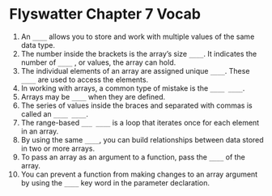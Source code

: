 # Flyswatter Chapter 7 Vocab
1. An `____` allows you to store and work with multiple values of the same
data type.
2. The number inside the brackets is the array’s size `____`. It indicates the number of `____` , or values, the array can hold.
3. The individual elements of an array are assigned unique `____`.
These `____` are used to access the elements.
4. In working with arrays, a common type of mistake is the `____ ____`.
5. Arrays may be `____` when they are defined.
6. The series of values inside the braces and separated with commas is called an `____ ____`.
7. The range-based `___ ____` is a loop that iterates once for each element in
an array.
8. By using the same `____`, you can build relationships between data
stored in two or more arrays.
9. To pass an array as an argument to a function, pass the `____` of the array.
10. You can prevent a function from making
changes to an array argument by using the `____` key word in the parameter declaration.
